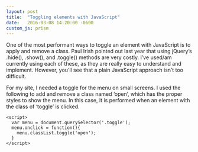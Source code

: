 ```yaml
---
layout: post
title:  "Toggling elements with JavaScript"
date:   2016-03-08 14:20:00 -0600
custom_js: prism
---
```

One of the most performant ways to toggle an element with JavaScript is to apply and remove a class. Paul Irish pointed out last year that using jQuery’s .hide(), .show(), and .toggle() methods are very costly. I’ve used/am currently using each of these, as they are really easy to understand and implement. However, you’ll see that a plain JavaScript approach isn’t too difficult.

For my site, I needed a toggle for the menu on small screens. I used the following to add and remove a class named ‘open’, which has the proper styles to show the menu. In this case, it is performed when an element with the class of ‘toggle’ is clicked.

<pre><code class="language-javascript">&lt;script&gt;
  var menu = document.querySelector('.toggle');
  menu.onclick = function(){
    menu.classList.toggle('open');
  }
&lt;/script&gt;</code></pre>

